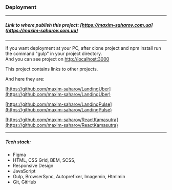 
### Deployment

***

##### Link to where publish this project: [https://maxim-saharov.com.ua](https://maxim-saharov.com.ua)

***

If you want deployment at your PC, after clone project and npm install run the command "gulp" in your project directory.  
And you can see project on [http://localhost:3000](http://localhost:3000 )

This project contains links to other projects.

And here they are:

[https://github.com/maxim-saharov/LandingUber](https://github.com/maxim-saharov/LandingUber)

[https://github.com/maxim-saharov/LandingPulse](https://github.com/maxim-saharov/LandingPulse)

[https://github.com/maxim-saharov/ReactKamasutra](https://github.com/maxim-saharov/ReactKamasutra)

***

##### Tech stack:

* Figma
* HTML, CSS Grid, BEM, SCSS, 
* Responsive Design
* JavaScript
* Gulp, BrowserSync, Autoprefixer, Imagemin, Htmlmin
* Git, GitHub
